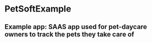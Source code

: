 # PetSoftExample

## Example app: SAAS app used for pet-daycare owners to track the pets they take care of 
